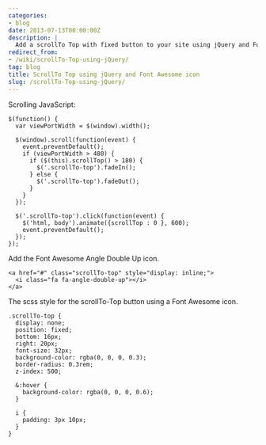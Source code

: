 ```yaml
---
categories:
- blog
date: 2013-07-13T00:00:00Z
description: |
  Add a scrollTo Top with fixed button to your site using jQuery and Font Awesome
redirect_from:
- /wiki/scrollTo-Top-using-jQuery/
tag: blog
title: ScrollTo Top using jQuery and Font Awesome icon
slug: /scrollTo-Top-using-jQuery/
---
```


Scrolling JavaScript:

    $(function() {
      var viewPortWidth = $(window).width();

      $(window).scroll(function(event) {
        event.preventDefault();
        if (viewPortWidth > 480) {
          if ($(this).scrollTop() > 180) {
            $('.scrollTo-top').fadeIn();
          } else {
            $('.scrollTo-top').fadeOut();
          }
        }
      });

      $('.scrollTo-top').click(function(event) {
        $('html, body').animate({scrollTop : 0 }, 600);
        event.preventDefault();
      });
    });

Add the Font Awesome Angle Double Up icon.

    <a href="#" class="scrollTo-top" style="display: inline;">
      <i class="fa fa-angle-double-up"></i>
    </a>

The scss style for the scrollTo-Top button using a Font Awesome icon.

    .scrollTo-top {
      display: none;
      position: fixed;
      bottom: 16px;
      right: 20px;
      font-size: 32px;
      background-color: rgba(0, 0, 0, 0.3);
      border-radius: 0.3rem;
      z-index: 500;

      &:hover {
        background-color: rgba(0, 0, 0, 0.6);
      }

      i {
        padding: 3px 10px;
      }
    }

